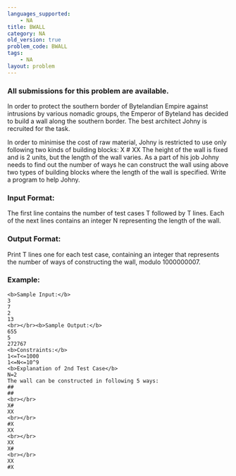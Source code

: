 ```yaml
---
languages_supported:
    - NA
title: BWALL
category: NA
old_version: true
problem_code: BWALL
tags:
    - NA
layout: problem
---
```

###  All submissions for this problem are available. 

In order to protect the southern border of Bytelandian Empire against intrusions by various nomadic groups, the Emperor of Byteland has decided to build a wall along the southern border. The best architect Johny is recruited for the task.

In order to minimise the cost of raw material, Johny is restricted to use only following two kinds of building blocks:
X # 
XX 
The height of the wall is fixed and is 2 units, but the length of the wall varies. As a part of his job Johny needs to find out the number of ways he can construct the wall using above two types of building blocks where the length of the wall is specified. Write a program to help Johny.

### Input Format:

The first line contains the number of test cases T followed by T lines. Each of the next lines contains an integer N representing the length of the wall.

### Output Format:

Print T lines one for each test case, containing an integer that represents the number of ways of constructing the wall, modulo 1000000007.

### Example:

```
<b>Sample Input:</b>
3
7
2
13
<br></br><b>Sample Output:</b>
655
5
272767
<b>Constraints:</b>
1<=T<=1000
1<=N<=10^9
<b>Explanation of 2nd Test Case</b>
N=2
The wall can be constructed in following 5 ways:
##
##
<br></br>
X#
XX
<br></br>
#X
XX
<br></br>
XX
X#
<br></br>
XX
#X

```